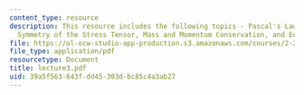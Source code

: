 ```yaml
---
content_type: resource
description: This resource includes the following topics - Pascal's Law for hydrostatics,
  Symmetry of the Stress Tensor, Mass and Momentum Conservation, and Euler's equation.
file: https://ol-ocw-studio-app-production.s3.amazonaws.com/courses/2-20-marine-hydrodynamics-13-021-spring-2005/39a5f563643fdd45303dbc85c4a3ab27_lecture3.pdf
file_type: application/pdf
resourcetype: Document
title: lecture3.pdf
uid: 39a5f563-643f-dd45-303d-bc85c4a3ab27
---
```

